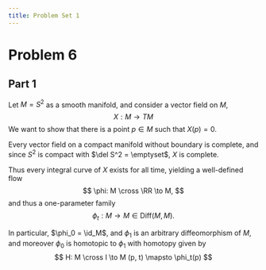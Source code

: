 ```yaml
---
title: Problem Set 1
---
```


# Problem 6

## Part 1

Let $M = S^2$ as a smooth manifold, and consider a vector field on $M$,
$$
X: M \to TM
$$
We want to show that there is a point $p\in M$ such that $X(p) = 0$.

Every vector field on a compact manifold without boundary is complete, and since $S^2$ is compact with $\del S^2 = \emptyset$, $X$ is complete.

Thus every integral curve of $X$ exists for all time, yielding a well-defined flow 
$$
\phi: M \cross \RR \to M,
$$ 
and thus a one-parameter family 
$$
\phi_t: M \to M \in \mathrm{Diff}(M, M).
$$ 

In particular, $\phi_0 = \id_M$, and $\phi_1$ is an arbitrary diffeomorphism of $M$, and moreover $\phi_0$ is homotopic to $\phi_1$ with homotopy given by 
$$
H: M \cross I \to M
(p, t) \mapsto \phi_t(p)
$$
